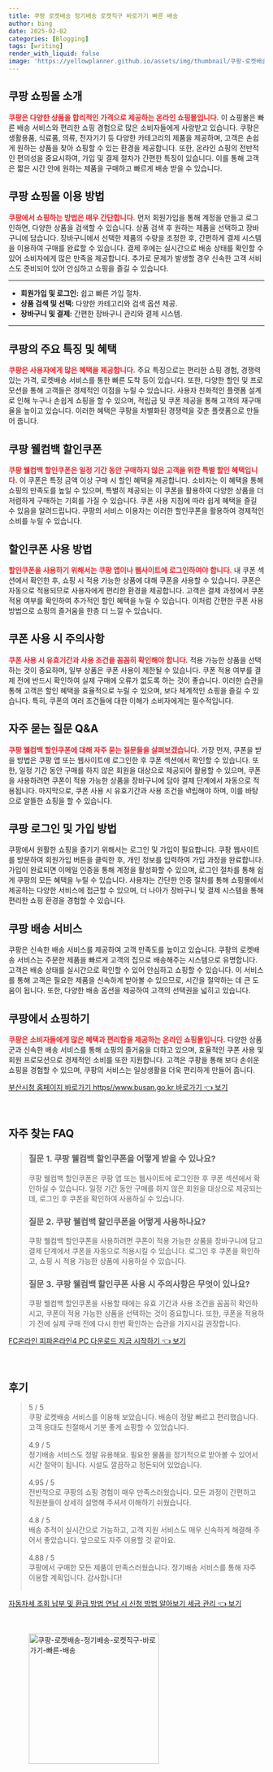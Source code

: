 ```yaml
---
title: 쿠팡 로켓배송 정기배송 로켓직구 바로가기 빠른 배송
author: bing
date: 2025-02-02
categories: [Blogging]
tags: [writing]
render_with_liquid: false
image: 'https://yellowplanner.github.io/assets/img/thumbnail/쿠팡-로켓배송-정기배송-로켓직구-바로가기-빠른-배송.webp'
---
```



<h2 id='쿠팡_소개'>쿠팡 쇼핑몰 소개</h2>

<p><b><span style="color: #ee2323;">쿠팡은 다양한 상품을 합리적인 가격으로 제공하는 온라인 쇼핑몰입니다.</span></b> 이 쇼핑몰은 빠른 배송 서비스와 편리한 쇼핑 경험으로 많은 소비자들에게 사랑받고 있습니다. 쿠팡은 생활용품, 식료품, 의류, 전자기기 등 다양한 카테고리의 제품을 제공하며, 고객은 손쉽게 원하는 상품을 찾아 쇼핑할 수 있는 환경을 제공합니다. 또한, 온라인 쇼핑의 전반적인 편의성을 중요시하여, 가입 및 결제 절차가 간편한 특징이 있습니다. 이를 통해 고객은 짧은 시간 안에 원하는 제품을 구매하고 빠르게 배송 받을 수 있습니다.</p>

<h2 id='쇼핑_방법'>쿠팡 쇼핑몰 이용 방법</h2>

<p><b><span style="color: #ee2323;">쿠팡에서 쇼핑하는 방법은 매우 간단합니다.</span></b> 먼저 회원가입을 통해 계정을 만들고 로그인하면, 다양한 상품을 검색할 수 있습니다. 상품 검색 후 원하는 제품을 선택하고 장바구니에 담습니다. 장바구니에서 선택한 제품의 수량을 조정한 후, 간편하게 결제 시스템을 이용하여 구매를 완료할 수 있습니다. 결제 후에는 실시간으로 배송 상태를 확인할 수 있어 소비자에게 많은 만족을 제공합니다. 추가로 문제가 발생할 경우 신속한 고객 서비스도 준비되어 있어 안심하고 쇼핑을 즐길 수 있습니다.</p>

<hr />

<ul>
    <li><b>회원가입 및 로그인:</b> 쉽고 빠른 가입 절차.</li>
    <li><b>상품 검색 및 선택:</b> 다양한 카테고리와 검색 옵션 제공.</li>
    <li><b>장바구니 및 결제:</b> 간편한 장바구니 관리와 결제 시스템.</li>
</ul>

<hr />

<h2 id='주요_특징_및_혜택'>쿠팡의 주요 특징 및 혜택</h2>

<p><b><span style="color: #ee2323;">쿠팡은 사용자에게 많은 혜택을 제공합니다.</span></b> 주요 특징으로는 편리한 쇼핑 경험, 경쟁력 있는 가격, 로켓배송 서비스를 통한 빠른 도착 등이 있습니다. 또한, 다양한 할인 및 프로모션을 통해 고객들은 경제적인 이점을 누릴 수 있습니다. 사용자 친화적인 플랫폼 설계로 인해 누구나 손쉽게 쇼핑을 할 수 있으며, 적립금 및 쿠폰 제공을 통해 고객의 재구매율을 높이고 있습니다. 이러한 혜택은 쿠팡을 차별화된 경쟁력을 갖춘 플랫폼으로 만들어 줍니다.</p>

<h2 id='웰컴백_할인쿠폰'>쿠팡 웰컴백 할인쿠폰</h2>

<p><b><span style="color: #ee2323;">쿠팡 웰컴백 할인쿠폰은 일정 기간 동안 구매하지 않은 고객을 위한 특별 할인 혜택입니다.</span></b> 이 쿠폰은 특정 금액 이상 구매 시 할인 혜택을 제공합니다. 소비자는 이 혜택을 통해 쇼핑의 만족도를 높일 수 있으며, 특별히 제공되는 이 쿠폰을 활용하여 다양한 상품을 더 저렴하게 구매하는 기회를 가질 수 있습니다. 쿠폰 사용 지침에 따라 쉽게 혜택을 즐길 수 있음을 알려드립니다. 쿠팡의 서비스 이용자는 이러한 할인쿠폰을 활용하여 경제적인 소비를 누릴 수 있습니다.</p>

<h2 id='할인쿠폰_사용_방법'>할인쿠폰 사용 방법</h2>

<p><b><span style="color: #ee2323;">할인쿠폰을 사용하기 위해서는 쿠팡 앱이나 웹사이트에 로그인하여야 합니다.</span></b> 내 쿠폰 섹션에서 확인한 후, 쇼핑 시 적용 가능한 상품에 대해 쿠폰을 사용할 수 있습니다. 쿠폰은 자동으로 적용되므로 사용자에게 편리한 환경을 제공합니다. 고객은 결제 과정에서 쿠폰 적용 여부를 확인하여 추가적인 할인 혜택을 누릴 수 있습니다. 이처럼 간편한 쿠폰 사용 방법으로 쇼핑의 즐거움을 한층 더 느낄 수 있습니다.</p>

<h2 id='쿠폰_사용_시_주의사항'>쿠폰 사용 시 주의사항</h2>

<p><b><span style="color: #ee2323;">쿠폰 사용 시 유효기간과 사용 조건을 꼼꼼히 확인해야 합니다.</span></b> 적용 가능한 상품을 선택하는 것이 중요하며, 일부 상품은 쿠폰 사용이 제한될 수 있습니다. 쿠폰 적용 여부를 결제 전에 반드시 확인하여 실제 구매에 오류가 없도록 하는 것이 좋습니다. 이러한 습관을 통해 고객은 할인 혜택을 효율적으로 누릴 수 있으며, 보다 체계적인 쇼핑을 즐길 수 있습니다. 특히, 쿠폰의 여러 조건들에 대한 이해가 소비자에게는 필수적입니다.</p>

<h2 id='자주_묻는_질문'>자주 묻는 질문 Q&A</h2>

<p><b><span style="color: #ee2323;">쿠팡 웰컴백 할인쿠폰에 대해 자주 묻는 질문들을 살펴보겠습니다.</span></b> 가장 먼저, 쿠폰을 받을 방법은 쿠팡 앱 또는 웹사이트에 로그인한 후 쿠폰 섹션에서 확인할 수 있습니다. 또한, 일정 기간 동안 구매를 하지 않은 회원을 대상으로 제공되어 활용할 수 있으며, 쿠폰을 사용하려면 쿠폰이 적용 가능한 상품을 장바구니에 담아 결제 단계에서 자동으로 적용됩니다. 마지막으로, 쿠폰 사용 시 유효기간과 사용 조건을 धो립해야 하며, 이를 바탕으로 알뜰한 쇼핑을 할 수 있습니다.</p>

<h2 id='쿠팡_로그인_및_가입_방법'>쿠팡 로그인 및 가입 방법</h2>

<p>쿠팡에서 원활한 쇼핑을 즐기기 위해서는 로그인 및 가입이 필요합니다. 쿠팡 웹사이트를 방문하여 회원가입 버튼을 클릭한 후, 개인 정보를 입력하여 가입 과정을 완료합니다. 가입이 완료되면 이메일 인증을 통해 계정을 활성화할 수 있으며, 로그인 절차를 통해 쉽게 쿠팡의 모든 혜택을 누릴 수 있습니다. 사용자는 간단한 인증 절차를 통해 쇼핑몰에서 제공하는 다양한 서비스에 접근할 수 있으며, 더 나아가 장바구니 및 결제 시스템을 통해 편리한 쇼핑 환경을 경험할 수 있습니다.</p>

<h2 id='쿠팡_배송_서비스'>쿠팡 배송 서비스</h2>

<p>쿠팡은 신속한 배송 서비스를 제공하여 고객 만족도를 높이고 있습니다. 쿠팡의 로켓배송 서비스는 주문한 제품을 빠르게 고객의 집으로 배송해주는 시스템으로 유명합니다. 고객은 배송 상태를 실시간으로 확인할 수 있어 안심하고 쇼핑할 수 있습니다. 이 서비스를 통해 고객은 필요한 제품을 신속하게 받아볼 수 있으므로, 시간을 절약하는 데 큰 도움이 됩니다. 또한, 다양한 배송 옵션을 제공하여 고객의 선택권을 넓히고 있습니다.</p>

<h2 id='결론'>쿠팡에서 쇼핑하기</h2>

<p><b><span style="color: #ee2323;">쿠팡은 소비자들에게 많은 혜택과 편리함을 제공하는 온라인 쇼핑몰입니다.</span></b> 다양한 상품군과 신속한 배송 서비스를 통해 쇼핑의 즐거움을 더하고 있으며, 효율적인 쿠폰 사용 및 회원 프로모션으로 경제적인 소비를 또한 지원합니다. 고객은 쿠팡을 통해 보다 손쉬운 쇼핑을 경험할 수 있으며, 쿠팡의 서비스는 일상생활을 더욱 편리하게 만들어 줍니다.</p>


<p><a class="click-button" title="부산시청 홈페이지 바로가기 https//www.busan.go.kr 바로가기" href="https://yellowplanner.github.io/posts/%EB%B6%80%EC%82%B0%EC%8B%9C%EC%B2%AD-%ED%99%88%ED%8E%98%EC%9D%B4%EC%A7%80-%EB%B0%94%EB%A1%9C%EA%B0%80%EA%B8%B0-httpswww.busan.go.kr-%EB%B0%94%EB%A1%9C%EA%B0%80%EA%B8%B0/" rel="dofollow">부산시청 홈페이지 바로가기 https//www.busan.go.kr 바로가기 👈 보기</a></p><br>
<h2 id='자주_찾는_FAQ'>자주 찾는 FAQ</h2>
<div itemscope="" itemtype="https://schema.org/FAQPage"> 
<blockquote> 
<div itemscope="" itemprop="mainEntity" itemtype="https://schema.org/Question"> 
<h3 itemprop="name">질문 1. 쿠팡 웰컴백 할인쿠폰을 어떻게 받을 수 있나요?</h3> 
<div itemscope="" itemprop="acceptedAnswer" itemtype="https://schema.org/Answer"> 
<span itemprop="text"> 
<p>쿠팡 웰컴백 할인쿠폰은 쿠팡 앱 또는 웹사이트에 로그인한 후 쿠폰 섹션에서 확인하실 수 있습니다. 일정 기간 동안 구매를 하지 않은 회원을 대상으로 제공되는데, 로그인 후 쿠폰을 확인하여 사용하실 수 있습니다.</p> 
</span> 
</div> 
</div> 

<div itemscope="" itemprop="mainEntity" itemtype="https://schema.org/Question"> 
<h3 itemprop="name">질문 2. 쿠팡 웰컴백 할인쿠폰을 어떻게 사용하나요?</h3> 
<div itemscope="" itemprop="acceptedAnswer" itemtype="https://schema.org/Answer"> 
<span itemprop="text">
<p>쿠팡 웰컴백 할인쿠폰을 사용하려면 쿠폰이 적용 가능한 상품을 장바구니에 담고 결제 단계에서 쿠폰을 자동으로 적용시킬 수 있습니다. 로그인 후 쿠폰을 확인하고, 쇼핑 시 적용 가능한 상품에 사용하실 수 있습니다.</p> 
</span> 
</div> 
</div> 

<div itemscope="" itemprop="mainEntity" itemtype="https://schema.org/Question"> 
<h3 itemprop="name">질문 3. 쿠팡 웰컴백 할인쿠폰 사용 시 주의사항은 무엇이 있나요?</h3> 
<div itemscope="" itemprop="acceptedAnswer" itemtype="https://schema.org/Answer"> 
<span itemprop="text"> 
<p>쿠팡 웰컴백 할인쿠폰을 사용할 때에는 유효 기간과 사용 조건을 꼼꼼히 확인하시고, 쿠폰이 적용 가능한 상품을 선택하는 것이 중요합니다. 또한, 쿠폰을 적용하기 전에 실제 구매 전에 다시 한번 확인하는 습관을 가지시길 권장합니다.</p> 
</span> 
</div> 
</div> 
</blockquote> 
</div>
<p><a class="click-button" title="FC온라인 피파온라인4 PC 다운로드 지금 시작하기" href="https://yellowplanner.github.io/posts/FC%EC%98%A8%EB%9D%BC%EC%9D%B8-%ED%94%BC%ED%8C%8C%EC%98%A8%EB%9D%BC%EC%9D%B84-PC-%EB%8B%A4%EC%9A%B4%EB%A1%9C%EB%93%9C-%EC%A7%80%EA%B8%88-%EC%8B%9C%EC%9E%91%ED%95%98%EA%B8%B0/" rel="dofollow">FC온라인 피파온라인4 PC 다운로드 지금 시작하기 👈 보기</a></p><br>
<h2 id='후기'>후기</h2>
<div itemscope itemtype="https://schema.org/Product">
  <blockquote>
  <div itemprop="review" itemscope itemtype="https://schema.org/Review">
      <div itemprop="reviewRating" itemscope itemtype="https://schema.org/Rating"> <span itemprop="ratingValue">5</span> / <span itemprop="bestRating">5</span> </div>
      <span itemprop="reviewBody">쿠팡 로켓배송 서비스를 이용해 보았습니다. 배송이 정말 빠르고 편리했습니다. 고객 응대도 친절해서 기분 좋게 쇼핑할 수 있었습니다.</span>
  </div>
  <br>
  <div itemprop="review" itemscope itemtype="https://schema.org/Review">
      <div itemprop="reviewRating" itemscope itemtype="https://schema.org/Rating"> <span itemprop="ratingValue">4.9</span> / <span itemprop="bestRating">5</span> </div>
      <span itemprop="reviewBody">정기배송 서비스도 정말 유용해요. 필요한 물품을 정기적으로 받아볼 수 있어서 시간 절약이 됩니다. 시설도 깔끔하고 정돈되어 있었습니다.</span>
  </div>
  <br>
  <div itemprop="review" itemscope itemtype="https://schema.org/Review">
      <div itemprop="reviewRating" itemscope itemtype="https://schema.org/Rating"> <span itemprop="ratingValue">4.95</span> / <span itemprop="bestRating">5</span> </div>
      <span itemprop="reviewBody">전반적으로 쿠팡의 쇼핑 경험이 매우 만족스러웠습니다. 모든 과정이 간편하고 직원분들이 상세히 설명해 주셔서 이해하기 쉬웠습니다.</span>
  </div>
  <br>
  <div itemprop="review" itemscope itemtype="https://schema.org/Review">
      <div itemprop="reviewRating" itemscope itemtype="https://schema.org/Rating"> <span itemprop="ratingValue">4.8</span> / <span itemprop="bestRating">5</span> </div>
      <span itemprop="reviewBody">배송 추적이 실시간으로 가능하고, 고객 지원 서비스도 매우 신속하게 해결해 주어서 좋았습니다. 앞으로도 자주 이용할 것 같아요.</span>
  </div>
  <br>
  <div itemprop="review" itemscope itemtype="https://schema.org/Review">
      <div itemprop="reviewRating" itemscope itemtype="https://schema.org/Rating"> <span itemprop="ratingValue">4.88</span> / <span itemprop="bestRating">5</span> </div>
      <span itemprop="reviewBody">쿠팡에서 구매한 모든 제품이 만족스러웠습니다. 정기배송 서비스를 통해 자주 이용할 계획입니다. 감사합니다!</span>
  </div>
  <br>
  </blockquote>
</div>
<p><a class="click-button" title="자동차세 조회 납부 및 환급 방법 연납 시 신청 방법 알아보기 세금 관리" href="https://yellowplanner.github.io/posts/%EC%9E%90%EB%8F%99%EC%B0%A8%EC%84%B8-%EC%A1%B0%ED%9A%8C-%EB%82%A9%EB%B6%80-%EB%B0%8F-%ED%99%98%EA%B8%89-%EB%B0%A9%EB%B2%95-%EC%97%B0%EB%82%A9-%EC%8B%9C-%EC%8B%A0%EC%B2%AD-%EB%B0%A9%EB%B2%95-%EC%95%8C%EC%95%84%EB%B3%B4%EA%B8%B0-%EC%84%B8%EA%B8%88-%EA%B4%80%EB%A6%AC/" rel="dofollow">자동차세 조회 납부 및 환급 방법 연납 시 신청 방법 알아보기 세금 관리 👈 보기</a></p><br>
<figure class="image"><img src="https://yellowplanner.github.io/assets/img/thumbnail/쿠팡-로켓배송-정기배송-로켓직구-바로가기-빠른-배송.webp" alt="쿠팡-로켓배송-정기배송-로켓직구-바로가기-빠른-배송" width="256" height="256"></figure>